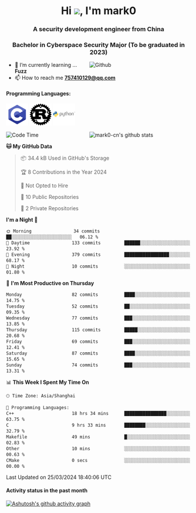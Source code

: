 <h1 align="center">Hi <img src="https://raw.githubusercontent.com/iampavangandhi/iampavangandhi/master/gifs/Hi.gif" width="30px">, I'm mark0</h1>

<h3 align="center">A security development engineer from China</h3>
<h3 align="center">Bachelor in Cyberspace Security Major (To be graduated in 2023)</h3>

<img width="55%" align="right" alt="Github" src="https://raw.githubusercontent.com/onimur/.github/master/.resources/git-header.svg" />

<!-- - 🔭 I’m currently working on **vKarma Webapp** -->
<!-- - 💬 Ask me about ... **Web Develpoment** -->
<!-- - 😄 Employement ... **Open for intern opportunities** -->
<!-- - ⚡ Fun fact ... **Anime**❤ -->
- 🌱 I’m currently learning ... **Fuzz**
- 📫 How to reach me **757410129@qq.com**
<!-- - 📨 Or reach me **757410129@qq.com** -->

<h4>Programming Languages: </h4>
<p align="left">
 <img style="margin: auto;" src="https://raw.githubusercontent.com/sachinverma53121/sachinverma53121/master/icons/c.png" alt=c width="60" height="60"/>
 <img style="margin: auto;" src="https://raw.githubusercontent.com/mark0-cn/blog_img/master/img/202309031232124.png" alt=cplusplus width="60" height="60"/>
 <img style="margin: auto;" src="https://raw.githubusercontent.com/sachinverma53121/sachinverma53121/master/icons/python.png" alt=python width="60" height="60"/>
</p>


<img width="55%" align="right" alt="mark0-cn's github stats" src="https://github-readme-stats.vercel.app/api?username=mark0-cn&show_icons=true&hide_border=true" />

<!--START_SECTION:waka-->
![Code Time](http://img.shields.io/badge/Code%20Time-1%2C801%20hrs%201%20min-blue)

**🐱 My GitHub Data** 

> 📦 34.4 kB Used in GitHub's Storage 
 > 
> 🏆 8 Contributions in the Year 2024
 > 
> 🚫 Not Opted to Hire
 > 
> 📜 10 Public Repositories 
 > 
> 🔑 2 Private Repositories 
 > 
**I'm a Night 🦉** 

```text
🌞 Morning                34 commits          ██░░░░░░░░░░░░░░░░░░░░░░░   06.12 % 
🌆 Daytime                133 commits         ██████░░░░░░░░░░░░░░░░░░░   23.92 % 
🌃 Evening                379 commits         █████████████████░░░░░░░░   68.17 % 
🌙 Night                  10 commits          ░░░░░░░░░░░░░░░░░░░░░░░░░   01.80 % 
```
📅 **I'm Most Productive on Thursday** 

```text
Monday                   82 commits          ████░░░░░░░░░░░░░░░░░░░░░   14.75 % 
Tuesday                  52 commits          ██░░░░░░░░░░░░░░░░░░░░░░░   09.35 % 
Wednesday                77 commits          ███░░░░░░░░░░░░░░░░░░░░░░   13.85 % 
Thursday                 115 commits         █████░░░░░░░░░░░░░░░░░░░░   20.68 % 
Friday                   69 commits          ███░░░░░░░░░░░░░░░░░░░░░░   12.41 % 
Saturday                 87 commits          ████░░░░░░░░░░░░░░░░░░░░░   15.65 % 
Sunday                   74 commits          ███░░░░░░░░░░░░░░░░░░░░░░   13.31 % 
```


📊 **This Week I Spent My Time On** 

```text
🕑︎ Time Zone: Asia/Shanghai

💬 Programming Languages: 
C++                      18 hrs 34 mins      ████████████████░░░░░░░░░   63.75 % 
C                        9 hrs 33 mins       ████████░░░░░░░░░░░░░░░░░   32.79 % 
Makefile                 49 mins             █░░░░░░░░░░░░░░░░░░░░░░░░   02.83 % 
Other                    10 mins             ░░░░░░░░░░░░░░░░░░░░░░░░░   00.63 % 
CMake                    0 secs              ░░░░░░░░░░░░░░░░░░░░░░░░░   00.00 % 
```


 Last Updated on 25/03/2024 18:40:06 UTC
<!--END_SECTION:waka-->

<h4>Activity status in the past month</h4>

[![Ashutosh's github activity graph](https://github-readme-activity-graph.vercel.app/graph?username=mark0-cn&theme=dracula)](https://github.com/ashutosh00710/github-readme-activity-graph)

<!--
**mark0-cn/mark0-cn** is a ✨ _special_ ✨ repository because its `README.md` (this file) appears on your GitHub profile.

Here are some ideas to get you started:

- 🔭 I’m currently working on ...
- 🌱 I’m currently learning ...
- 👯 I’m looking to collaborate on ...
- 🤔 I’m looking for help with ...
- 💬 Ask me about ...
- 📫 How to reach me: ...
- 😄 Pronouns: ...
- ⚡ Fun fact: ...
-->
